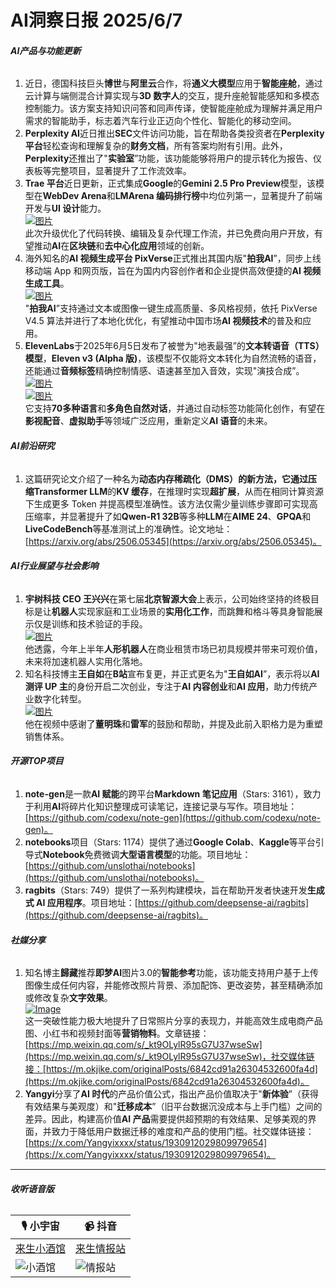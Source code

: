 # AI洞察日报 2025/6/7

###### **AI产品与功能更新**

1.  近日，德国科技巨头**博世**与**阿里云**合作，将**通义大模型**应用于**智能座舱**，通过云计算与端侧混合计算实现与**3D 数字人**的交互，提升座舱智能感知和多模态控制能力。该方案支持知识问答和同声传译，使智能座舱成为理解并满足用户需求的智能助手，标志着汽车行业正迈向个性化、智能化的移动空间。
2.  **Perplexity AI**近日推出**SEC**文件访问功能，旨在帮助各类投资者在**Perplexity 平台**轻松查询和理解复杂的**财务文档**，所有答案均附有引用。此外，**Perplexity**还推出了"**实验室**”功能，该功能能够将用户的提示转化为报告、仪表板等完整项目，显著提升了工作流效率。
3.  **Trae 平台**近日更新，正式集成**Google**的**Gemini 2.5 Pro Preview**模型，该模型在**WebDev Arena**和**LMArena 编码排行榜**中均位列第一，显著提升了前端开发与**UI 设计**能力。 <br/> [![图片](https://upload.chinaz.com/2025/0606/6388481749990229697161576.png)](https://upload.chinaz.com/2025/0606/6388481749990229697161576.png) <br/> 此次升级优化了代码转换、编辑及复杂代理工作流，并已免费向用户开放，有望推动**AI**在**区块链**和**去中心化应用**领域的创新。
4.  海外知名的**AI 视频生成平台 PixVerse**正式推出其国内版"**拍我AI**”，同步上线移动端 App 和网页版，旨在为国内内容创作者和企业提供高效便捷的**AI 视频生成工具**。 <br/> [![图片](https://upload.chinaz.com/2025/0606/6388481574736715558459901.png)](https://upload.chinaz.com/2025/0606/6388481574736715558459901.png) <br/> "**拍我AI**”支持通过文本或图像一键生成高质量、多风格视频，依托 PixVerse V4.5 算法并进行了本地化优化，有望推动中国市场**AI 视频技术**的普及和应用。
5.  **ElevenLabs**于2025年6月5日发布了被誉为"地表最强”的**文本转语音（TTS）模型**，**Eleven v3 (Alpha 版)**，该模型不仅能将文本转化为自然流畅的语音，还能通过**音频标签**精确控制情感、语速甚至加入音效，实现"演技合成”。 <br/> [![图片](https://upload.chinaz.com/2025/0606/6388479747817228256386757.png)](https://upload.chinaz.com/2025/0606/6388479747817228256386757.png) <br/> [![图片](https://upload.chinaz.com/2025/0606/6388479739813195471789762.png)](https://upload.chinaz.com/2025/0606/6388479739813195471789762.png) <br/> 它支持**70多种语言**和**多角色自然对话**，并通过自动标签功能简化创作，有望在**影视配音**、**虚拟助手**等领域广泛应用，重新定义**AI 语音**的未来。

###### **AI前沿研究**

1.  这篇研究论文介绍了一种名为**动态内存稀疏化（DMS）**的新方法，它通过压缩**Transformer LLM**的**KV 缓存**，在推理时实现**超扩展**，从而在相同计算资源下生成更多 Token 并提高模型准确性。该方法仅需少量训练步骤即可实现高压缩率，并显著提升了如**Qwen-R1 32B**等多种**LLM**在**AIME 24**、**GPQA**和**LiveCodeBench**等基准测试上的准确性。论文地址：[https://arxiv.org/abs/2506.05345](https://arxiv.org/abs/2506.05345)。

###### **AI行业展望与社会影响**

1.  **宇树科技 CEO 王兴兴**在第七届**北京智源大会**上表示，公司始终坚持的终极目标是让**机器人**实现家庭和工业场景的**实用化工作**，而跳舞和格斗等具身智能展示仅是训练和技术验证的手段。 <br/> [![图片](https://pic.chinaz.com/picmap/202304171730201359_10.jpg)](https://pic.chinaz.com/picmap/202304171730201359_10.jpg) <br/> 他透露，今年上半年**人形机器人**在商业租赁市场已初具规模并带来可观价值，未来将加速机器人实用化落地。
2.  知名科技博主**王自如**在**B站**宣布复更，并正式更名为"**王自如AI**”，表示将以**AI 测评 UP 主**的身份开启二次创业，专注于**AI 内容创业**和**AI 应用**，助力传统产业数字化转型。 <br/> [![图片](https://upload.chinaz.com/2025/0606/6388480568808508227034081.png)](https://upload.chinaz.com/2025/0606/6388480568808508227034081.png) <br/> 他在视频中感谢了**董明珠**和**雷军**的鼓励和帮助，并提及此前入职格力是为重塑销售体系。

###### **开源TOP项目**

1.  **note-gen**是一款**AI 赋能**的跨平台**Markdown 笔记应用**（Stars: 3161），致力于利用**AI**将碎片化知识整理成可读笔记，连接记录与写作。项目地址：[https://github.com/codexu/note-gen](https://github.com/codexu/note-gen)。
2.  **notebooks**项目（Stars: 1174）提供了通过**Google Colab**、**Kaggle**等平台引导式**Notebook**免费微调**大型语言模型**的功能。项目地址：[https://github.com/unslothai/notebooks](https://github.com/unslothai/notebooks)。
3.  **ragbits**（Stars: 749）提供了一系列构建模块，旨在帮助开发者快速开发**生成式 AI 应用程序**。项目地址：[https://github.com/deepsense-ai/ragbits](https://github.com/deepsense-ai/ragbits)。

###### **社媒分享**

1.  知名博主**歸藏**推荐**即梦AI**图片3.0的**智能参考**功能，该功能支持用户基于上传图像生成任何内容，并能修改照片背景、添加配饰、更改姿势，甚至精确添加或修改复杂**文字效果**。 <br/> [![Image](https://cdnv2.ruguoapp.com/FvtrC2kjbbXAClT4WeaTRXbuwUnlv3.jpeg)](https://cdnv2.ruguoapp.com/FvtrC2kjbbXAClT4WeaTRXbuwUnlv3.jpeg) <br/> 这一突破性能力极大地提升了日常照片分享的表现力，并能高效生成电商产品图、小红书和视频封面等**营销物料**。文章链接：[https://mp.weixin.qq.com/s/_kt9OLylR95sG7U37wseSw](https://mp.weixin.qq.com/s/_kt9OLylR95sG7U37wseSw)，社交媒体链接：[https://m.okjike.com/originalPosts/6842cd91a26304532600fa4d](https://m.okjike.com/originalPosts/6842cd91a26304532600fa4d)。
2.  **Yangyi**分享了**AI 时代**的产品价值公式，指出产品价值取决于"**新体验**”（获得有效结果与美观度）和"**迁移成本**”（旧平台数据沉没成本与上手门槛）之间的差异。因此，构建高价值**AI 产品**需要提供超预期的有效结果、足够美观的界面，并致力于降低用户数据迁移的难度和产品的使用门槛。社交媒体链接：[https://x.com/Yangyixxxx/status/1930912029809979654](https://x.com/Yangyixxxx/status/1930912029809979654)。

---

###### **收听语音版**

| 🎙️ **小宇宙** | 📹 **抖音** |
| --- | --- |
| [来生小酒馆](https://www.xiaoyuzhoufm.com/podcast/683c62b7c1ca9cf575a5030e)  |   [来生情报站](https://www.douyin.com/user/MS4wLjABAAAAwpwqPQlu38sO38VyWgw9ZjDEnN4bMR5j8x111UxpseHR9DpB6-CveI5KRXOWuFwG)| 
| ![小酒馆](https://imgur.com/A63lhzL.png) | ![情报站](https://imgur.com/gLQxtJD.png) |